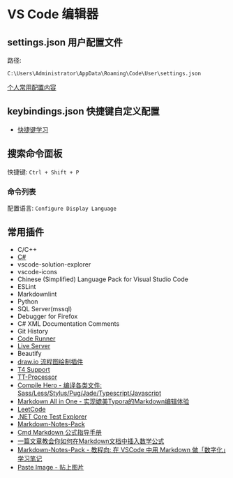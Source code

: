 # VS Code 编辑器

## settings.json 用户配置文件

路径:

`C:\Users\Administrator\AppData\Roaming\Code\User\settings.json`

[个人常用配置内容](./settings.json)

## keybindings.json 快捷键自定义配置

* [快捷键学习](./keybindings.md)

## 搜索命令面板

快捷键: `Ctrl + Shift + P`

### 命令列表

配置语言: `Configure Display Language`

## 常用插件

* C/C++
* [C#](https://marketplace.visualstudio.com/items?itemName=ms-vscode.csharp)
* vscode-solution-explorer
* vscode-icons
* Chinese (Simplified) Language Pack for Visual Studio Code
* ESLint
* Markdownlint
* Python
* SQL Server(mssql)
* Debugger for Firefox
* C# XML Documentation Comments
* Git History
* [Code Runner](https://github.com/formulahendry/vscode-code-runner)
* [Live Server](https://marketplace.visualstudio.com/items?itemName=ritwickdey.LiveServer)
* Beautify
* [draw.io 流程图绘制插件](https://github.com/hediet/vscode-drawio)
* [T4 Support](https://marketplace.visualstudio.com/items?itemName=zbecknell.t4-support)
* [TT-Processor](https://marketplace.visualstudio.com/items?itemName=aisoftware.tt-processor)
* [Compile Hero - 编译各类文件: Sass/Less/Stylus/Pug/Jade/Typescript/Javascript](https://marketplace.visualstudio.com/items?itemName=Wscats.eno)
* [Markdown All in One - 实现媲美Typora的Markdown编辑体验](https://marketplace.visualstudio.com/items?itemName=yzhang.markdown-all-in-one)
* [LeetCode](https://marketplace.visualstudio.com/items?itemName=LeetCode.vscode-leetcode)
* [.NET Core Test Explorer](https://marketplace.visualstudio.com/items?itemName=formulahendry.dotnet-test-explorer)
* [Markdown-Notes-Pack](https://marketplace.visualstudio.com/items?itemName=OrangeX4.markdown-notes-pack)
* [Cmd Markdown 公式指导手册](https://www.zybuluo.com/codeep/note/163962)
* [一篇文章教会你如何在Markdown文档中插入数学公式](https://zhuanlan.zhihu.com/p/158156773)
* [Markdown-Notes-Pack - 教程向: 在 VSCode 中用 Markdown 做「数字化」学习笔记](https://zhuanlan.zhihu.com/p/366596107)
* [Paste Image - 贴上图片](https://marketplace.visualstudio.com/items?itemName=mushan.vscode-paste-image)
